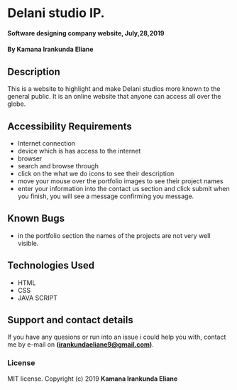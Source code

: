 # Delani studio IP.
#### Software designing company website, July,28,2019
#### By **Kamana Irankunda Eliane**
## Description
This is a website to highlight and make Delani studios more known to the general public. It is an online website that anyone can access all over the globe.
## Accessibility Requirements
* Internet connection
* device which is has access to the internet
* browser
* search and browse through
* click on the what we do icons to see their description
* move your mouse over the portfolio images to see their project names
* enter your information into the contact us section and click submit when you finish, you will see a message confirming you message.
## Known Bugs
* in the portfolio section the names of the projects are not very well visible.
## Technologies Used
* HTML
* CSS
* JAVA SCRIPT
## Support and contact details
If you have any quesions or run into an issue i could help you with, contact me by e-mail on **(irankundaeliane9@gmail.com)**.
### License
MIT license.
Copyright (c) 2019 **Kamana Irankunda Eliane**


